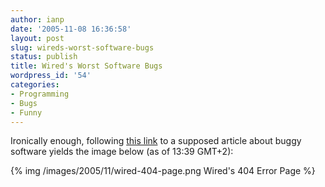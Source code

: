 ```yaml
---
author: ianp
date: '2005-11-08 16:36:58'
layout: post
slug: wireds-worst-software-bugs
status: publish
title: Wired's Worst Software Bugs
wordpress_id: '54'
categories:
- Programming
- Bugs
- Funny
---
```


Ironically enough, following [this link](http://www.wired.com/news/technology/bugs/0,2924,69355,00.html) to
a supposed article about buggy software yields the image below (as of
13:39 GMT+2):

{% img /images/2005/11/wired-404-page.png Wired's 404 Error Page %}
